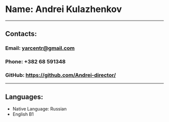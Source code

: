 # Name: Andrei Kulazhenkov
***
## Contacts: 
### Email: yarcentr@gmail.com
### Phone: +382 68 591348
### GitHub: https://github.com/Andrei-director/
***
## Languages:
- Native Language: Russian
- English B1
